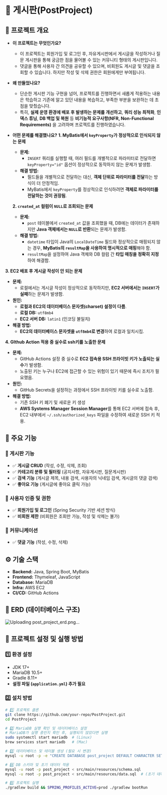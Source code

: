 # 📝 게시판(PostProject)

## 📖 프로젝트 개요
- **이 프로젝트는 무엇인가요?**
  - 이 프로젝트는 회원가입 및 로그인 후, 자유게시판에서 게시글을 작성하거나 질문 게시판을 통해 궁금한 점을 물어볼 수 있는 커뮤니티 형태의 게시판입니다.
  - 댓글을 통해 사용자 간 의견을 공유할 수 있으며, 비회원도 게시글 및 댓글을 조회할 수 있습니다. 하지만 작성 및 삭제 권한은 회원에게만 부여됩니다.
- **왜 만들었나요?**
  - 단순한 게시판 기능 구현을 넘어, 프로젝트를 진행하면서 새롭게 적용하는 내용은 학습하고 기존에 알고 있던 내용을 복습하고, 부족한 부분을 보완하는 데 초점을 맞췄습니다.
  - 특히, **실제 운영 환경에 배포 후 발생하는 문제를 개선하고**, **쿼리 성능 최적화**, **인덱스 튜닝**, **DB 백업 및 복원** 등 **비기능적 요구사항(NFR, Non-Functional Requirements)** 을 고려하며 프로젝트를 진행하였습니다.

- **어떤 문제를 해결했나요?**
  **1. MyBatis에서 `keyProperty`가 정상적으로 인식되지 않는 문제**
  - **문제:**
    - `INSERT` 쿼리를 실행할 때, 여러 필드를 개별적으로 파라미터로 전달하면 `keyProperty="id"` 옵션이 정상적으로 동작하지 않는 문제가 발생함.
  - **해결 방법:**
    - 필드들을 개별적으로 전달하는 대신, **객체 단위로 파라미터를 전달**하는 방식이 더 안정적임.
    - MyBatis에서 `keyProperty`를 정상적으로 인식하려면 **객체로 파라미터를 전달하는 것이 권장됨**.

  **2. `created_at` 컬럼이 `NULL`로 조회되는 문제**
  - **문제:**
    - `post` 테이블에서 `created_at` 값을 조회했을 때, DB에는 데이터가 존재하지만 **Java 객체에서는 `NULL`로 반환**되는 문제가 발생함.
  - **해결 방법:**
    - `datetime` 타입이 Java의 `LocalDateTime` 필드와 정상적으로 매핑되지 않는 경우, 	**MyBatis의 `resultMap`을 사용하여 명시적으로 매핑**해야 함.
    - `resultMap`을 설정하여 Java 객체와 DB 컬럼 간 **타입 매칭을 정확히 지정**하여 해결함.


**3. EC2 배포 후 게시글 작성이 안 되는 문제**
- **문제:**
  - 로컬에서는 게시글 작성이 정상적으로 동작하지만, **EC2 서버에서는 `INSERT`가 실패**하는 문제가 발생함.
- **원인:**
  - **로컬과 EC2의 데이터베이스 문자셋(charset) 설정이 다름**.
  - **로컬 DB:** `utf8mb4`
  - **EC2 서버 DB:** `latin1` (인코딩 불일치)
- **해결 방법:**
  - **EC2의 데이터베이스 문자셋을 `utf8mb4`로 변경**하여 로컬과 일치시킴.

**4. GIthub Action 적용 중 실수로 ssh키를 노출한 문제**
- **문제:**
  - GitHub Actions 설정 중 실수로 **EC2 접속용 SSH 프라이빗 키가 노출되는 실수**가 발생함.
  - 노출된 키는 누구나 EC2에 접근할 수 있는 위험이 있기 때문에 즉시 조치가 필요했음.
- **원인:**
  - GitHub Secrets을 설정하는 과정에서 SSH 프라이빗 키를 실수로 노출함.
- **해결 방법:**
  - 기존 SSH 키 폐기 및 새로운 키 생성
  - **AWS Systems Manager Session Manager**를 통해 EC2 서버에 접속 후, EC2 내부에서 `~/.ssh/authorized_keys` 파일을 수정하여 새로운 SSH 키 적용.


## 🚀 주요 기능
### 📝 게시판 기능
- ✅ **게시글 CRUD** (작성, 수정, 삭제, 조회)
- ✅ **카테고리 분류 및 필터링** (공지사항, 자유게시판, 질문게시판)
- ✅ **검색 기능** (게시글 제목, 내용 검색, 사용자의 닉네임 검색, 게시글의 댓글 검색)
- ✅ **좋아요 기능** (게시글에 좋아요 클릭 가능)

### 🔑 사용자 인증 및 권한
- ✅ **회원가입 및 로그인** (Spring Security 기반 세션 방식)
- ✅ **비회원 제한** (비회원은 조회만 가능, 작성 및 삭제는 불가)

### 💬 커뮤니케이션
- ✅ **댓글 기능** (작성, 수정, 삭제)

## ⚙ 기술 스택
- **Backend:** Java, Spring Boot, MyBatis
- **Frontend:** Thymeleaf, JavaScript
- **Database:** MariaDB
- **Infra:** AWS EC2
- **CI/CD:** GitHub Actions

## 🎯 ERD (데이터베이스 구조)
![Uploading post_project_erd.png…]()


## 🔧 프로젝트 설정 및 실행 방법
### 1️⃣ **환경 설정**
- JDK 17+
- MariaDB 10.5+
- Gradle 8.11+
- **설정 파일 (`application.yml`) 추가 필요**

### 2️⃣ **설치 방법**
```bash
# 1️⃣ 프로젝트 클론
git clone https://github.com/your-repo/PostProject.git
cd PostProject

# 2️⃣ MariaDB 실행 확인 및 데이터베이스 설정
# MariaDB가 실행 중인지 확인 후, 실행되지 않았다면 실행
sudo systemctl start mariadb  # (Linux)
brew services start mariadb   # (Mac)

# 3️⃣ 데이터베이스 및 테이블 생성 (필요 시 변경)
mysql -u root -p -e "CREATE DATABASE post_project DEFAULT CHARACTER SET utf8mb4 COLLATE utf8mb4_unicode_ci;"

# 4️⃣ DB 스키마 및 초기 데이터 적용
mysql -u root -p post_project < src/main/resources/schema.sql
mysql -u root -p post_project < src/main/resources/data.sql  # (초기 데이터가 있는 경우)

# 5️⃣ 프로젝트 실행
./gradlew build && SPRING_PROFILES_ACTIVE=prod ./gradlew bootRun
